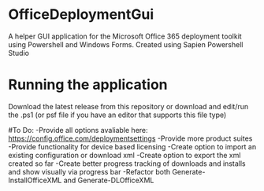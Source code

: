 # OfficeDeploymentGui
A helper GUI application for the Microsoft Office 365 deployment toolkit using Powershell and Windows Forms. Created using Sapien Powershell Studio

# Running the application
Download the latest release from this repository or download and edit/run the .ps1 (or psf file if you have an editor that supports this file type)

#To Do:
-Provide all options avaliable here: https://config.office.com/deploymentsettings
-Provide more product suites
-Provide functionality for device based licensing
-Create option to import an existing configuration or download xml
-Create option to export the xml created so far
-Create better progress tracking of downloads and installs and show visually via progress bar
-Refactor both Generate-InstallOfficeXML and Generate-DLOfficeXML
